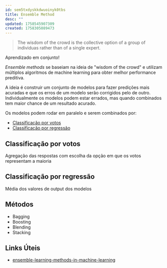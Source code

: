 ```yaml
---
id: sem5txdyskkdwuoinyk0tbs
title: Ensemble Method
desc: ""
updated: 1758545907309
created: 1758305089473
---
```


> The wisdom of the crowd is the collective option of a group of individuas rather than of a single expert.

Aprendizado em conjunto!

_Ensemble methods_ se baseiam na ideia de "wisdom of the crowd" e utilizam múltiplos algoritmos de machine learning para obter melhor performance preditiva.

A ideia é construir um conjunto de modelos para fazer predições mais acuradas e que os erros de um modelo serão corrigidos pelo de outro. Individualmente os modelos podem estar errados, mas quando combinados tem maior chance de um resultado acurado.

Os modelos podem rodar em paralelo e serem combinados por:

- [Classificação por votos](#Classificação-por-votos)
- [Classificação por regressão](#Classificação-por-regressão)

## Classificação por votos

Agregação das respostas com escolha da opção em que os votos representam a maioria

## Classificação por regressão

Média dos valores de output dos modelos

## Métodos

- Bagging
- Boosting
- Blending
- Stacking

## Links Úteis

- [ensemble-learning-methods-in-machine-learning](https://medium.com/analytics-vidhya/ensemble-learning-methods-in-machine-learning-5d2f849192f8)
